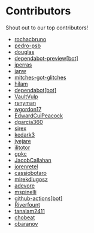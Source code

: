 # Contributors

Shout out to our top contributors!

- [rochacbruno](https://api.github.com/users/rochacbruno)
- [pedro-psb](https://api.github.com/users/pedro-psb)
- [douglas](https://api.github.com/users/douglas)
- [dependabot-preview[bot]](https://api.github.com/users/dependabot-preview%5Bbot%5D)
- [jperras](https://api.github.com/users/jperras)
- [janw](https://api.github.com/users/janw)
- [mitches-got-glitches](https://api.github.com/users/mitches-got-glitches)
- [hilam](https://api.github.com/users/hilam)
- [dependabot[bot]](https://api.github.com/users/dependabot%5Bbot%5D)
- [VaultVulp](https://api.github.com/users/VaultVulp)
- [rsnyman](https://api.github.com/users/rsnyman)
- [wgordon17](https://api.github.com/users/wgordon17)
- [EdwardCuiPeacock](https://api.github.com/users/EdwardCuiPeacock)
- [dgarcia360](https://api.github.com/users/dgarcia360)
- [sirex](https://api.github.com/users/sirex)
- [kedark3](https://api.github.com/users/kedark3)
- [jyejare](https://api.github.com/users/jyejare)
- [ilitotor](https://api.github.com/users/ilitotor)
- [gpkc](https://api.github.com/users/gpkc)
- [JacobCallahan](https://api.github.com/users/JacobCallahan)
- [jorenretel](https://api.github.com/users/jorenretel)
- [cassiobotaro](https://api.github.com/users/cassiobotaro)
- [mirekdlugosz](https://api.github.com/users/mirekdlugosz)
- [adevore](https://api.github.com/users/adevore)
- [mspinelli](https://api.github.com/users/mspinelli)
- [github-actions[bot]](https://api.github.com/users/github-actions%5Bbot%5D)
- [Riverfount](https://api.github.com/users/Riverfount)
- [tanalam2411](https://api.github.com/users/tanalam2411)
- [chobeat](https://api.github.com/users/chobeat)
- [obaranov](https://api.github.com/users/obaranov)
